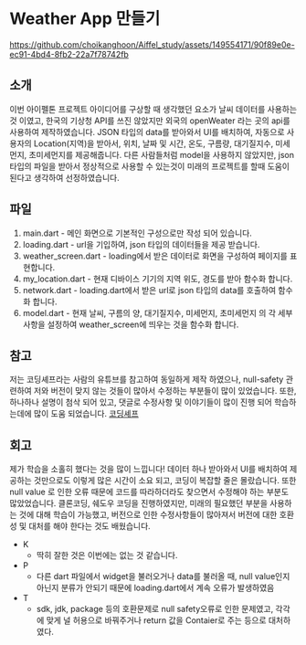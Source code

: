 # Weather App 만들기

https://github.com/choikanghoon/Aiffel_study/assets/149554171/90f89e0e-ec91-4bd4-8fb2-22a7f78742fb

## 소개
이번 아이펠톤 프로젝트 아이디어를 구상할 때 생각했던 요소가 날씨 데이터를 사용하는 것 이였고, 한국의 기상청 API를 쓰진 않았지만 외국의 openWeater 라는 곳의 api를 사용하여 제작하였습니다.
JSON 타입의 data를 받아와서 UI를 배치하여, 자동으로 사용자의 Location(지역)을 받아서, 위치, 날짜 및 시간, 온도, 구름량, 대기질지수, 미세먼지, 초미세먼지를 제공해줍니다.
다른 사람들처럼 model을 사용하지 않았지만, json타입의 파일을 받아서 정상적으로 사용할 수 있는것이 미래의 프로젝트를 할때 도움이 된다고 생각하여 선정하였습니다.


## 파일
1. main.dart - 메인 화면으로 기본적인 구성으로만 작성 되어 있습니다.
2. loading.dart - url을 기입하여, json 타입의 데이터들을 제공 받습니다.
3. weather_screen.dart - loading에서 받은 데이터로 화면을 구성하여 페이지를 표현합니다.
4. my_location.dart - 현재 디바이스 기기의 지역 위도, 경도를 받아 함수화 합니다.
5. network.dart - loading.dart에서 받은 url로 json 타입의 data를 호출하여 함수화 합니다.
6. model.dart - 현재 날씨, 구름의 양, 대기질지수, 미세먼지, 초미세먼지 의 각 세부사항을 설정하여 weather_screen에 띄우는 것을 함수화 합니다.


## 참고
저는 코딩셰프라는 사람의 유튜브를 참고하여 동일하게 제작 하였으나, null-safety 관련하여 저와 버전이 맞지 않는 것들이 많아서 수정하는 부분들이 많이 있었습니다.
또한, 하나하나 설명이 첨삭 되어 있고, 댓글로 수정사항 및 이야기들이 많이 진행 되어 학습하는데에 많이 도움 되었습니다. 
[코딩셰프](https://www.youtube.com/@codingchef)

## 회고
제가 학습을 소홀히 했다는 것을 많이 느낍니다!
데이터 하나 받아와서 UI를 배치하여 제공하는 것만으로도 이렇게 많은 시간이 소요 되고, 코딩이 복잡할 줄은 몰랐습니다.
또한 null value 로 인한 오류 때문에 코드를 따라하더라도 찾으면서 수정해야 하는 부분도 많았었습니다.
클론코딩, 쉐도우 코딩을 진행하였지만, 미래의 필요했던 부분을 사용하는 것에 대해 학습이 가능했고, 버전으로 인한 수정사항들이 많아져서
버전에 대한 호환성 및 대처를 해야 한다는 것도 배웠습니다.

- K
    - 딱히 잘한 것은 이번에는 없는 것 같습니다.
- P
    - 다른 dart 파일에서 widget을 불러오거나 data를 불러올 때, null value인지 아닌지 분류가 안되기 때문에 loading.dart에서 계속 오류가 발생하였음
- T
    - sdk, jdk, package 등의 호환문제로 null safety오류로 인한 문제였고, 각각에 맞게 널 허용으로 바꿔주거나 return 값을 Contaier로 주는 등으로 대처하였다.
